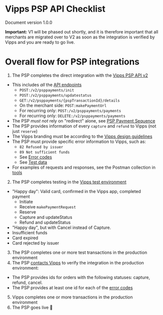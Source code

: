 # Vipps PSP API Checklist

Document version 1.0.0

**Important:** V1 will be phased out shortly, and it is therefore important that all merchants are migrated over to V2 as soon as the integration is verified by Vipps and you are ready to go live.

# Overall flow for PSP integrations

1. The PSP completes the direct integration with the [Vipps PSP API v2](https://github.com/vippsas/vipps-psp-api)
  - This includes _all_ the [API endpoints](https://vippsas.github.io/vipps-psp-api/)
    - `POST:/v2/psppayments/init`
    - `POST:/v2/psppayments/updatestatus`
    - `GET:/v2/psppayments/{pspTransactionId}/details`
    - On the merchant side: `POST:makePaymentUrl`
    - For recurring only: `POST:/v2/psppayments/payments`
    - For recurring only: `DELETE:/v2/psppayments/payments`
  - The PSP _must not_ rely on "redirect" alone, see [PSP Payment Sequence](vipps-psp-api.md#summary)
  - The PSP provides information of every `capture` and `refund` to Vipps (not just `reserve`)
  - The Vipps branding must be according to the [Vipps design guidelines](https://github.com/vippsas/vipps-design-guidelines)
  - The PSP must provide specific error information to Vipps, such as:
    - `82 Refused by issuer`
    - `89 Not sufficient funds`
    - See [Error codes](https://github.com/vippsas/vipps-psp-api/blob/master/vipps-psp-api.md#error-codes)
    - See [Test data](https://github.com/vippsas/vipps-developers/tree/master/testdata)
  - For examples of requests and responses, see the Postman collection in [tools](tools/)
2. The PSP completes testing in the [Vipps test environment](https://github.com/vippsas/vipps-developers#the-vipps-test-environment-mt)
  - "Happy day": Valid card, confirmed in the Vipps app, completed payment
    - Initiate
    - Receive `makePaymentRequest`
    - Reserve
    - Capture and updateStatus
    - Refund and updateStatus
  - "Happy day", but with Cancel instead of Capture.
  - Insufficient funds
  - Card expired
  - Card rejected by issuer
3. The PSP completes one or more test transactions in the production environment
4. The PSP [contacts Vipps](https://github.com/vippsas/vipps-developers/blob/master/contact.md) to verify the integration in the production environment:
  - The PSP provides ids for orders with the following statuses: capture, refund, cancel.
  - The PSP provides at least one id for each of the [error codes](https://github.com/vippsas/vipps-psp-api/blob/master/vipps-psp-api.md#error-codes) 
5. Vipps completes one or more transactions in the production environment
6. The PSP goes live 🎉
